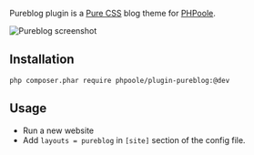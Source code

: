 Pureblog plugin is a [Pure CSS](http://purecss.io) blog theme for [PHPoole](http://github.com/Narno/PHPoole/).

![Pureblog screenshot](https://raw.github.com/PHPoole/Plugin-Pureblog/master/docs/Pureblog.png)

Installation
------------

    php composer.phar require phpoole/plugin-pureblog:@dev


Usage
-----

* Run a new website
* Add ```layouts = pureblog``` in ```[site]``` section of the config file.
